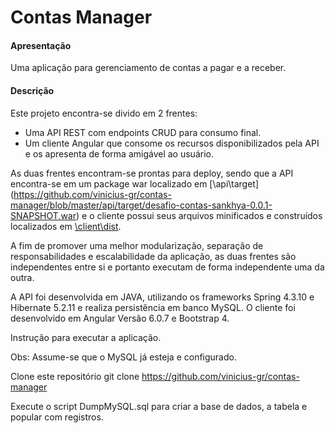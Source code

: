 # Contas Manager

#### Apresentação

Uma aplicação para gerenciamento de contas a pagar e a receber.

#### Descrição

Este projeto encontra-se divido em 2 frentes:

+ Uma API REST com endpoints CRUD para consumo final.
+ Um cliente Angular que consome os recursos disponibilizados pela API e os apresenta de forma amigável ao usuário.

As duas frentes encontram-se prontas para deploy, sendo que a API encontra-se em um package war localizado em [\api\target\](https://github.com/vinicius-gr/contas-manager/blob/master/api/target/desafio-contas-sankhya-0.0.1-SNAPSHOT.war) e o cliente possui seus arquivos minificados e construídos localizados em [\client\dist](https://github.com/vinicius-gr/contas-manager/tree/master/client).

A fim de promover uma melhor modularização, separação de responsabilidades e escalabilidade da aplicação, as duas frentes são independentes entre si e portanto executam de forma independente uma da outra. 

A API foi desenvolvida em JAVA, utilizando os frameworks Spring 4.3.10 e Hibernate 5.2.11 e realiza persistência em banco MySQL.
O cliente foi desenvolvido em Angular Versão 6.0.7 e Bootstrap 4.

Instrução para executar a aplicação.

Obs: Assume-se que o MySQL já esteja e configurado.

Clone este repositório
git clone https://github.com/vinicius-gr/contas-manager

Execute o script DumpMySQL.sql para criar a base de dados, a tabela e popular com registros.
